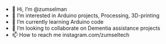 - 👋 Hi, I’m @zumselman
- 👀 I’m interested in Arduino projects, Processing, 3D-printing
- 🌱 I’m currently learning Arduino code
- 💞️ I’m looking to collaborate on Dementia assistance projects
- 📫 How to reach me instagram.com/zumseltech

<!---
zumselman/zumselman is a ✨ special ✨ repository because its `README.md` (this file) appears on your GitHub profile.
You can click the Preview link to take a look at your changes.
--->
